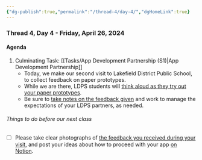 ```yaml
---
{"dg-publish":true,"permalink":"/thread-4/day-4/","dgHomeLink":true}
---
```


### Thread 4, Day 4 - Friday, April 26, 2024
#### Agenda
1. Culminating Task: [[Tasks/App Development Partnership (S1)\|App Development Partnership]]
	- Today, we make our second visit to Lakefield District Public School, to collect feedback on paper prototypes.
	- While we are there, LDPS students will [think aloud as they try out your paper prototypes](https://www.youtube.com/embed/0YL0xoSmyZI). 
	- Be sure to [take notes on the feedback given](https://www.russellgordon.ca/lcs/2023-24/icd2o/ICD2O_-_App_Development_Partnership_-_Visit_2.pdf) and work to manage the expectations of your LDPS partners, as needed.

###### Things to do before our next class
- [ ] Please take clear photographs of [the feedback you received during your visit](https://www.russellgordon.ca/lcs/2023-24/icd2o/ICD2O_-_App_Development_Partnership_-_Visit_2.pdf), and post your ideas about how to proceed with your app [on Notion](https://notion.so).